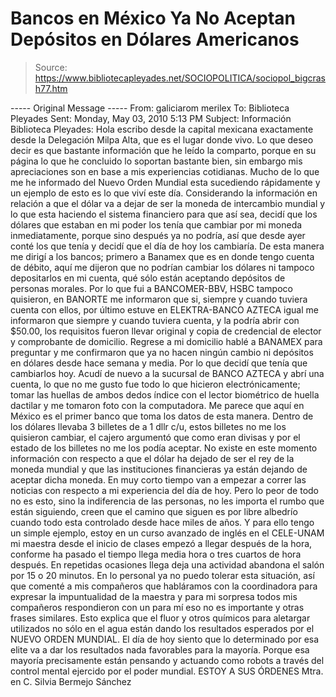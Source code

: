 # Bancos en México Ya No Aceptan Depósitos en Dólares Americanos

> Source: https://www.bibliotecapleyades.net/SOCIOPOLITICA/sociopol_bigcrash77.htm

----- Original Message -----
From: galiciarom merilex
To: Biblioteca Pleyades
Sent: Monday, May 03, 2010 5:13 PM
Subject: Información
Biblioteca Pleyades:
Hola escribo desde la capital mexicana exactamente desde la Delegación
Milpa Alta, que es el lugar donde vivo.
Lo que deseo decir es que bastante información que he leído la comparto,
porque en su página lo que he concluido lo soportan bastante bien, sin
embargo mis apreciaciones son en base a mis experiencias cotidianas.
Mucho de lo que me he informado del
Nuevo Orden Mundial esta sucediendo
rápidamente y un ejemplo de esto es lo que viví este día.
Considerando
la información en relación a que
el dólar va a dejar de ser la moneda de
intercambio mundial y lo que esta haciendo el sistema financiero para
que así sea, decidí que los dólares que estaban en mi poder los tenía
que cambiar por mi moneda inmediatamente, porque sino después ya no
podría, así que desde ayer conté los que tenía y decidí que el día de
hoy los cambiaría.
De esta manera me dirigí a los bancos; primero a Banamex que es en donde
tengo cuenta de débito, aquí me dijeron que no podrían cambiar los
dólares ni tampoco depositarlos en mi cuenta, qué sólo están aceptando
depósitos de personas morales. Por lo que fui a BANCOMER-BBV, HSBC
tampoco quisieron, en BANORTE me informaron que si, siempre y cuando
tuviera cuenta con ellos, por último estuve en ELEKTRA-BANCO AZTECA
igual me informaron que siempre y cuando tuviera cuenta, y la podría
abrir con $50.00, los requisitos fueron llevar original y copia de
credencial de elector y comprobante de domicilio.
Regrese a mi domicilio hablé a BANAMEX para preguntar y me confirmaron
que ya no hacen ningún cambio ni depósitos en dólares desde hace semana
y media.
Por lo que decidí que tenía que cambiarlos hoy. Acudí de nuevo
a la sucursal de BANCO AZTECA y abrí una cuenta, lo que no me gusto fue
todo lo que hicieron electrónicamente; tomar las huellas de ambos dedos
índice con el lector biométrico de huella dactilar y me tomaron foto con
la computadora.
Me parece que aquí en México es el primer
banco que toma los datos de esta manera. Dentro de los dólares llevaba 3
billetes de a 1 dllr c/u, estos billetes no me los quisieron cambiar, el
cajero argumentó que como eran divisas y por el estado de los billetes
no me los podía aceptar.
No existe en este momento información con respecto a que el dólar ha
dejado de ser el rey de la moneda mundial y que las instituciones
financieras ya están dejando de aceptar dicha moneda. En muy corto
tiempo van a empezar a correr las noticias con respecto a mi experiencia
del día de hoy.
Pero lo peor de todo no es esto, sino la indiferencia de las personas,
no les importa el rumbo que están siguiendo, creen que el camino
que siguen es por libre albedrío cuando todo esta controlado desde
hace miles de años.
Y para ello tengo un simple ejemplo, estoy en un curso
avanzado de inglés en el CELE-UNAM mi maestra desde el inicio de clases
empezó a llegar después de la hora, conforme ha pasado el tiempo llega
media hora o tres cuartos de hora después. En repetidas ocasiones llega
deja una actividad abandona el salón por 15 o 20 minutos.
En lo personal ya no puedo tolerar esta
situación, así que comenté a mis compañeros que habláramos con la
coordinadora para expresar la impuntualidad de la maestra y para mi
sorpresa todos mis compañeros respondieron con un para mí eso no es
importante y otras frases similares.
Esto explica que
el fluor y otros
químicos para aletargar utilizados no sólo en el agua están dando los
resultados esperados por el NUEVO ORDEN MUNDIAL.
El día de hoy siento que lo determinado por esa elite va a dar los
resultados nada favorables para la mayoría. Porque esa mayoría
precisamente están pensando y
actuando como robots a través del control
mental ejercido por el poder mundial.
ESTOY A SUS ÓRDENES
Mtra. en C.
Silvia Bermejo Sánchez
